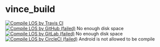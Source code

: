 # vince_build
[![Compile LOS by Travis CI](https://app.travis-ci.com/gamecss/vince_build.svg?branch=main)](https://app.travis-ci.com/github/gamecss/vince_build)  
[![Compile LOS by GitHub (failed)](https://github.com/gamecss/vince_build/actions/workflows/main.yaml/badge.svg)](https://github.com/gamecss/vince_build/actions) No enough disk space  
[![Compile LOS by GitLab (failed)](https://gitlab.com/gamecss/vince-lineage_build/badges/main/pipeline.svg)](https://gitlab.com/gamecss/vince-lineage_build/-/commits/main) No enough disk space  
[![Compile LOS by CircleCI (failed)](https://circleci.com/gh/gamecss/vince_build/tree/main.svg?style=svg)](https://circleci.com/gh/gamecss/vince_build/tree/main) Android is not allowed to be compile
